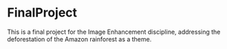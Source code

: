# FinalProject
 This is a final project for the Image Enhancement discipline, addressing the deforestation of the Amazon rainforest as a theme.
